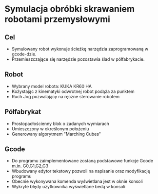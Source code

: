 # Symulacja obróbki skrawaniem robotami przemysłowymi
## Cel
- Symulowany robot wykonuje ścieżkę narzędzia zaprogramowaną w gcode-dzie.
- Przemieszczające się narzędzie pozostawia ślad w półfabrykacie.

## Robot
- Wybrany model robota: KUKA KR60 HA
- Kożystając z kinematyki odwrotnej robot podąża za punktem
- Ruch Jog pozwalający na ręczne sterowanie robotem

## Półfabrykat
- Prostopadłościenny blok o zadanych wymiarach
- Umieszczony w określonym położeniu
- Generowany algorytmem "Marching Cubes"

## Gcode
- Do programu zaimplementowane zostaną podstawowe funkcje Gcode m.in. G0,G1,G2,G3
- Wbudowany edytor tekstowy pozwoli na napisanie oraz modyfikację programu
- Obecnie wykonywana komenda wyświetlana jest w oknie konsoli
- Wykryte błędy użytkownika wyświetlane bedą w konsoli
